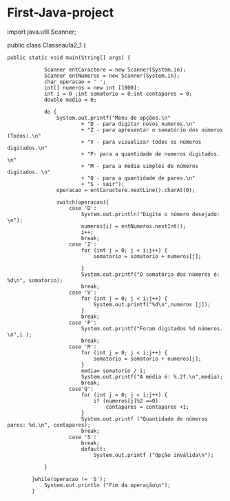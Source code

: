 # First-Java-project
import java.util.Scanner;

public class Classeaula2_1 {

	public static void main(String[] args) {
		
				Scanner entCaractere = new Scanner(System.in);
				Scanner entNumeros = new Scanner(System.in);
				char operacao = ' ';
				int[] numeros = new int [1000];
				int i = 0 ;int somatorio = 0;int contapares = 0;
				double media = 0;
				
				do {
					System.out.printf("Menu de opções.\n"
							+ "D - para digitar novos numeros.\n"
							+ "Z - para apresentar o somatório dos números (Todos).\n"
							+ "V - para visualizar todos os números digitados.\n"
							+ "P- para a quantidade de numeros digitados. \n"
							+ "M - para a média simples de números digitados. \n"
							+ "Q - para a quantidade de pares.\n"
							+ "S - sair");
					operacao = entCaractere.nextLine().charAt(0);
					
					switch(operacao){
						case 'D':
							System.out.println("Digite o número desejado: \n");
							numeros[i] = entNumeros.nextInt();
							i++;
							break;
						case 'Z':
							for (int j = 0; j < i;j++) {
								somatorio = somatorio + numeros[j];
					
							}
							System.out.printf("O somatório dos números é: %d\n", somatorio);
							break;
						case 'V':
							for (int j = 0; j < i;j++) {
								System.out.printf("%d\n",numeros [j]);
							}
							break;
						case 'P': 
							System.out.printf("Foram digitados %d números. \n",i );
							break;
						case 'M':
							for (int j = 0; j < i;j++) {
								somatorio = somatorio + numeros[j];
							}
							media= somatorio / i;
							System.out.printf("A média é: %.2f.\n",media);
							break;
						case'Q': 
							for (int j = 0; j < i;j++) {
								if (numeros[j]%2 ==0)
									contapares = contapares +1;
							}
							System.out.printf ("Quantidade de números pares: %d.\n", contapares);
							break;
						case 'S':
							break;
							default:
								System.out.printf ("Opção inválida\n");
								
				}

			}while(operacao != 'S');
				System.out.println ("Fim da operação\n");
			}
